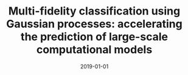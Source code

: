 ---
title: "Multi-fidelity classification using Gaussian processes: accelerating the prediction of large-scale computational models"
collection: publications
permalink: /publication/2019-01-01-Multi-fidelity-classification-using-Gaussian-processes-accelerating-the-prediction-of-large-scale-computational-models
date: 2019-01-01
venue: 'Computer Methods in Applied Mechanics and Engineering'
paperurl: 'https://www.sciencedirect.com/science/article/pii/S0045782519304785'
citation: ' Francisco Sahli,  Paris Perdikaris,  Ellen Kuhl,  Daniel Hurtado, &quot;Multi-fidelity classification using Gaussian processes: accelerating the prediction of large-scale computational models.&quot; Computer Methods in Applied Mechanics and Engineering, 2019.'
authors: 'Francisco Sahli, Paris Perdikaris, Ellen Kuhl, Daniel Hurtado'
---